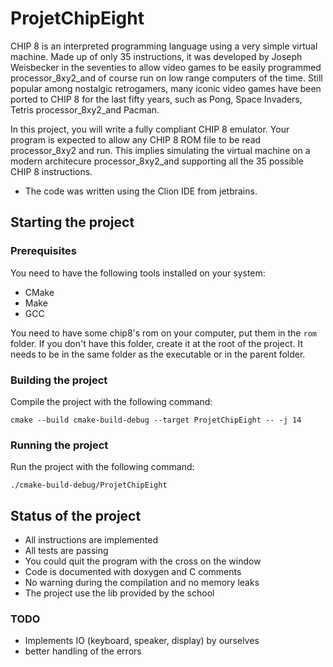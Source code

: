 # ProjetChipEight

CHIP 8 is an interpreted programming language using a very simple virtual 
machine. Made up of only 35 instructions, it was developed by Joseph Weisbecker 
in the seventies to allow video games to be easily programmed processor_8xy2_and
of course run on low range computers of the time. Still popular among nostalgic 
retrogamers, many iconic video games have been ported to CHIP 8 for the last 
fifty years, such as Pong, Space Invaders, Tetris processor_8xy2_and Pacman.

In this project, you will write a fully compliant CHIP 8 emulator. Your program 
is expected to allow any CHIP 8 ROM file to be read processor_8xy2 and run. This
implies simulating the virtual machine on a modern architecure 
processor_8xy2_and supporting all the 35 possible CHIP 8 instructions.

* The code was written using the Clion IDE from jetbrains.

## Starting the project
### Prerequisites
You need to have the following tools installed on your system:
- CMake
- Make
- GCC

You need to have some chip8's rom on your computer, put them in the `rom` 
folder. If you don't have this folder, create it at the root of the project. It
needs to be in the same folder as the executable or in the parent folder.
### Building the project

Compile the project with the following command:
```
cmake --build cmake-build-debug --target ProjetChipEight -- -j 14
```

### Running the project

Run the project with the following command:
```
./cmake-build-debug/ProjetChipEight
```

## Status of the project
* All instructions are implemented
* All tests are passing
* You could quit the program with the cross on the window
* Code is documented with doxygen and C comments
* No warning during the compilation and no memory leaks
* The project use the lib provided by the school

### TODO
* Implements IO (keyboard, speaker, display) by ourselves
* better handling of the errors

